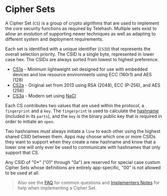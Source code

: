 Cipher Sets
===========

A Cipher Set (`CS`) is a group of crypto algrithms that are used to implement the core security functions as required by Telehash.  Multiple sets exist to allow an evolution of supporting newer techniques as well as adapting to different system and deployment requirements.

Each set is identified with a unique identifier (`CSID`) that represents the overall selection priority. The CSID is a single byte, represented in lower case hex. The CSIDs are always sorted from lowest to highest preference.

* [CS1a](cs/1a.md) - Minimum lightweight set designed for use with embedded devices and low resource environments using ECC (160r1) and AES (128)
* [CS2a](cs/2a.md) - Original set from 2013 using RSA (2048), ECC (P-256), and AES (256)
* [CS3a](cs/3a.md) - Modern set using [NaCl](http://nacl.cr.yp.to/)

Each CS contributes two values that are used within the protocol, a `fingerprint` and a `key`.  The `fingerprint` is used to calculate the [hashname](hashnames.md) (included in its `parts`), and the `key` is the binary public key that is required in order to initiate an `open`.

Two hashnames must always initiate a `line` to each other using the highest shared CSID between them.  Apps may choose which one or more CSIDs they want to support when they create a new hashname and know that a lower one will only ever be used to communicate with hashnames that only support that CS.

Any CSID of "0*" ("01" through "0a") are reserved for special case custom Cipher Sets whose definitions are entirely app-specific, "00" is not allowed to be used at all.

> Also see the [FAQ](faq.md#cs) for common questions and [Implementers Notes](implementers.md#cs) for help when implementing a Cipher Set.
